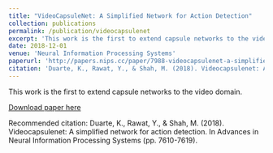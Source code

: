 ```yaml
---
title: "VideoCapsuleNet: A Simplified Network for Action Detection"
collection: publications
permalink: /publication/videocapsulenet
excerpt: 'This work is the first to extend capsule networks to the video domain.'
date: 2018-12-01
venue: 'Neural Information Processing Systems'
paperurl: 'http://papers.nips.cc/paper/7988-videocapsulenet-a-simplified-network-for-action-detection.pdf'
citation: 'Duarte, K., Rawat, Y., & Shah, M. (2018). Videocapsulenet: A simplified network for action detection. In Advances in Neural Information Processing Systems (pp. 7610-7619).'
---
```

This work is the first to extend capsule networks to the video domain.

[Download paper here](http://papers.nips.cc/paper/7988-videocapsulenet-a-simplified-network-for-action-detection.pdf)

Recommended citation: Duarte, K., Rawat, Y., & Shah, M. (2018). Videocapsulenet: A simplified network for action detection. In Advances in Neural Information Processing Systems (pp. 7610-7619).
